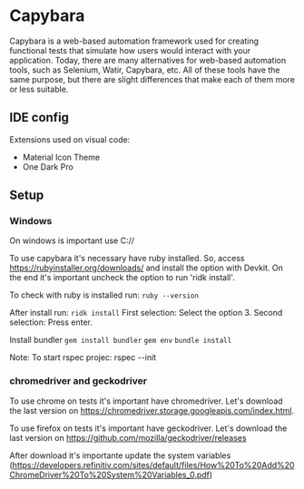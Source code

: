 # Capybara
Capybara is a web-based automation framework used for creating functional tests that simulate how users would interact with your application. Today, there are many alternatives for web-based automation tools, such as Selenium, Watir, Capybara, etc. All of these tools have the same purpose, but there are slight differences that make each of them more or less suitable.

## IDE config
Extensions used on visual code:
- Material Icon Theme
- One Dark Pro

## Setup 
### Windows
On windows is important use C://

To use capybara it's necessary have ruby installed. So, access https://rubyinstaller.org/downloads/ and install the option with Devkit. On the end it's important uncheck the option to run 'ridk install'.

To check with ruby is installed run:
```ruby --version```

After install run:
```ridk install```
First selection: Select the option 3.
Second selection: Press enter.

Install bundler
```gem install bundler```
```gem env```
```bundle install```

Note: To start rspec projec: rspec --init

### chromedriver and geckodriver
To use chrome on tests it's important have chromedriver. Let's download the last version on https://chromedriver.storage.googleapis.com/index.html.

To use firefox on tests it's important have geckodriver. Let's download the last version on https://github.com/mozilla/geckodriver/releases

After download it's importante update the system variables (https://developers.refinitiv.com/sites/default/files/How%20To%20Add%20ChromeDriver%20To%20System%20Variables_0.pdf)
